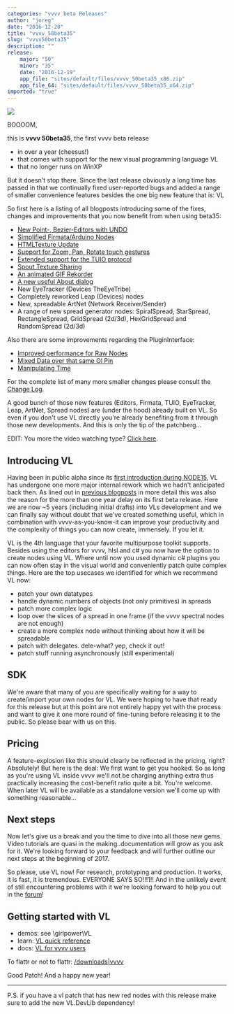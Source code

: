 ```yaml
---
categories: "vvvv beta Releases"
author: "joreg"
date: "2016-12-20"
title: "vvvv_50beta35"
slug: "vvvv50beta35"
description: ""
release: 
    major: "50"
    minor: "35"
    date: "2016-12-19"
    app_file: "sites/default/files/vvvv_50beta35_x86.zip"
    app_file_64: "sites/default/files/vvvv_50beta35_x64.zip"
imported: "true"
---
```



![](splash.png)


BOOOOM,

this is **vvvv 50beta35**, the first vvvv beta release
* in over a year (cheesus!)
* that comes with support for the new visual programming language VL
* that no longer runs on WinXP

But it doesn't stop there. Since the last release obviously a long time has passed in that we continually fixed user-reported bugs and added a range of smaller convenience features besides the one big new feature that is: VL

So first here is a listing of all blogposts introducing some of the fixes, changes and improvements that you now benefit from when using beta35:
- [New Point-, Bezier-Editors with UNDO](/blog/2016/introducing-the-editing-framework)
- [Simplified Firmata/Arduino Nodes](/blog/2016/firmata-second-service)
- [HTMLTexture Update](/blog/2016/htmltexture-update-to-chromium-54)
- [Support for Zoom, Pan, Rotate touch gestures](/blog/2016/zoom-pan-rotate-touchgestures)
- [Extended support for the TUIO protocol](/blog/2016/how-tuio-do)
- [Spout Texture Sharing](/blog/2016/spout-0)
- [An animated GIF Rekorder](/blog/2016/introducing-the-rekorder)
- [A new useful About dialog](/blog/2016/alt-a)
- New EyeTracker (Devices TheEyeTribe)
- Completely reworked Leap (Devices) nodes
- New, spreadable ArtNet (Network Receiver/Sender) 
- A range of new spread generator nodes: SpiralSpread, StarSpread, RectangleSpread, GridSpread (2d/3d), HexGridSpread and RandomSpread (2d/3d)

Also there are some improvements regarding the PluginInterface:
- [Improved performance for Raw Nodes](/blog/2016/raw-performance-speedup)
- [Mixed Data over that same Ol Pin](/blog/2016/mixed-data-over-that-same-ol-pin)
- [Manipulating Time](/blog/2016/go-back-in-time-now)

For the complete list of many more smaller changes please consult the [Change Log](https://betadocs.vvvv.org/changelog/index.html).

A good bunch of those new features (Editors, Firmata, TUIO, EyeTracker, Leap, ArtNet, Spread nodes) are (under the hood) already built on VL. So even if you don't use VL directly you're already benefiting from it through those new developments. And this is only the tip of the patchberg...

EDIT: You more the video watching type? [Click here](https://vimeo.com/196671562).

## Introducing VL

Having been in public alpha since its [first introduction during NODE15](https://vimeo.com/129085756), VL has undergone one more major internal rework which we hadn't anticipated back then. As lined out in [previous blogposts](https://betadocs.vvvv.org/using-vvvv/vl.html) in more detail this was also the reason for the more than one year delay on its first beta release. Here we are now ~5 years (including initial drafts) into VLs development and we can finally say without doubt that we've created something useful, which in combination with vvvv-as-you-know-it can improve your productivity and the complexity of things you can now create, immensely. If you let it.

VL is the 4th language that your favorite multipurpose toolkit supports. Besides using the editors for vvvv, hlsl and c# you now have the option to create nodes using VL. Where until now you used dynamic c# plugins you can now often stay in the visual world and conveniently patch quite complex things. Here are the top usecases we identified for which we recommend VL now:

* patch your own datatypes
* handle dynamic numbers of objects (not only primitives) in spreads
* patch more complex logic
* loop over the slices of a spread in one frame (if the vvvv spectral nodes are not enough)
* create a more complex node without thinking about how it will be spreadable
* patch with delegates. dele-what? yep, check it out!
* patch stuff running asynchronously (still experimental)

## SDK

We're aware that many of you are specifically waiting for a way to create/import your own nodes for VL. We were hoping to have that ready for this release but at this point are not entirely happy yet with the process and want to give it one more round of fine-tuning before releasing it to the public. So please bear with us on this.

## Pricing

A feature-explosion like this should clearly be reflected in the pricing, right? Absolutely! But here is the deal: We first want to get you hooked. So as long as you're using VL inside vvvv we'll not be charging anything extra thus practically increasing the cost-benefit ratio quite a bit. You're welcome. When later VL will be available as a standalone version we'll come up with something reasonable...

## Next steps

Now let's give us a break and you the time to dive into all those new gems. Video tutorials are quasi in the making..documentation will grow as you ask for it. We're looking forward to your feedback and will further outline our next steps at the beginning of 2017.

So please, use VL now! For research, prototyping and production. It works, it is fast, it is tremendous. EVERYONE SAYS SO!!!1!! And in the unlikely event of still encountering problems with it we're looking forward to help you out in the [forum](https://discourse.vvvv.org/)!

## Getting started with VL

* demos: see \girlpower\VL
* learn: [VL quick reference](https://betadocs.vvvv.org/devvvveloping/dynamic-vl-plugin-reference.html)
* docs: [VL for vvvv users](https://vvvv.gitbooks.io/the-gray-book/content/en/VL_for_vvvv_users/VL_for_vvvv_users.html)

To flattr or not to flattr:
[/downloads|vvvv](flattr)

Good Patch!
And a happy new year!

---

P.S. if you have a vl patch that has new red nodes with this release make sure to add the new VL.DevLib dependency!